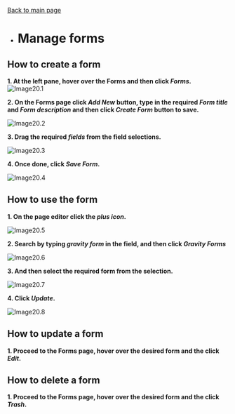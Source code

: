 [Back to main page](https://github.com/samremonte/b1m/blob/main/documentation.md)

- # Manage forms
<h2>How to create a form</h2>

**1. At the left pane, hover over the Forms and then click _Forms_.**
![Image20.1](/img/20.1.PNG)

**2. On the Forms page click _Add New_ button, type in the required _Form title_ and _Form description_ and then click _Create Form_ button to save.**

![Image20.2](/img/20.2.PNG)

**3. Drag the required _fields_ from the field selections.**

![Image20.3](/img/20.3.PNG)

**4. Once done, click _Save Form_.**

![Image20.4](/img/20.4.PNG)

<h2>How to use the form</h2>

**1. On the page editor click the _plus icon_.**

![Image20.5](/img/20.5.PNG)

**2. Search by typing _gravity form_ in the field, and then click _Gravity Forms_**

![Image20.6](/img/20.6.PNG)

**3. And then select the required form from the selection.**

![Image20.7](/img/20.7.PNG)

**4. Click _Update_.**

![Image20.8](/img/20.8.PNG)

<h2>How to update a form</h2>

**1. Proceed to the Forms page, hover over the desired form and the click _Edit_.**

<h2>How to delete a form</h2>

**1. Proceed to the Forms page, hover over the desired form and the click _Trash_.**
